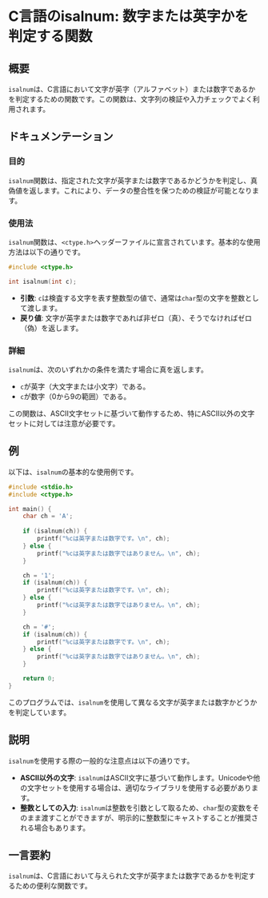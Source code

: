 <!--
Meta Description: # C言語のisalnum: 数字または英字かを判定する関数 ## 概要 `isalnum`は、C言語において文字が英字（アルファベット）または数字であるかを判定するための関数です。この関数は、文字列の検証や入力チェックでよく利用されます。 ## ドキュメンテーション ### 目的 `isalnum...
Meta Keywords: isalnum, printf, ctype, include, int
-->

# C言語のisalnum: 数字または英字かを判定する関数

## 概要
`isalnum`は、C言語において文字が英字（アルファベット）または数字であるかを判定するための関数です。この関数は、文字列の検証や入力チェックでよく利用されます。

## ドキュメンテーション
### 目的
`isalnum`関数は、指定された文字が英字または数字であるかどうかを判定し、真偽値を返します。これにより、データの整合性を保つための検証が可能となります。

### 使用法
`isalnum`関数は、`<ctype.h>`ヘッダーファイルに宣言されています。基本的な使用方法は以下の通りです。

```c
#include <ctype.h>

int isalnum(int c);
```

- **引数**: `c`は検査する文字を表す整数型の値で、通常は`char`型の文字を整数として渡します。
- **戻り値**: 文字が英字または数字であれば非ゼロ（真）、そうでなければゼロ（偽）を返します。

### 詳細
`isalnum`は、次のいずれかの条件を満たす場合に真を返します。
- `c`が英字（大文字または小文字）である。
- `c`が数字（0から9の範囲）である。

この関数は、ASCII文字セットに基づいて動作するため、特にASCII以外の文字セットに対しては注意が必要です。

## 例
以下は、`isalnum`の基本的な使用例です。

```c
#include <stdio.h>
#include <ctype.h>

int main() {
    char ch = 'A';
    
    if (isalnum(ch)) {
        printf("%cは英字または数字です。\n", ch);
    } else {
        printf("%cは英字または数字ではありません。\n", ch);
    }

    ch = '1';
    if (isalnum(ch)) {
        printf("%cは英字または数字です。\n", ch);
    } else {
        printf("%cは英字または数字ではありません。\n", ch);
    }

    ch = '#';
    if (isalnum(ch)) {
        printf("%cは英字または数字です。\n", ch);
    } else {
        printf("%cは英字または数字ではありません。\n", ch);
    }

    return 0;
}
```

このプログラムでは、`isalnum`を使用して異なる文字が英字または数字かどうかを判定しています。

## 説明
`isalnum`を使用する際の一般的な注意点は以下の通りです。

- **ASCII以外の文字**: `isalnum`はASCII文字に基づいて動作します。Unicodeや他の文字セットを使用する場合は、適切なライブラリを使用する必要があります。
- **整数としての入力**: `isalnum`は整数を引数として取るため、`char`型の変数をそのまま渡すことができますが、明示的に整数型にキャストすることが推奨される場合もあります。

## 一言要約
`isalnum`は、C言語において与えられた文字が英字または数字であるかを判定するための便利な関数です。